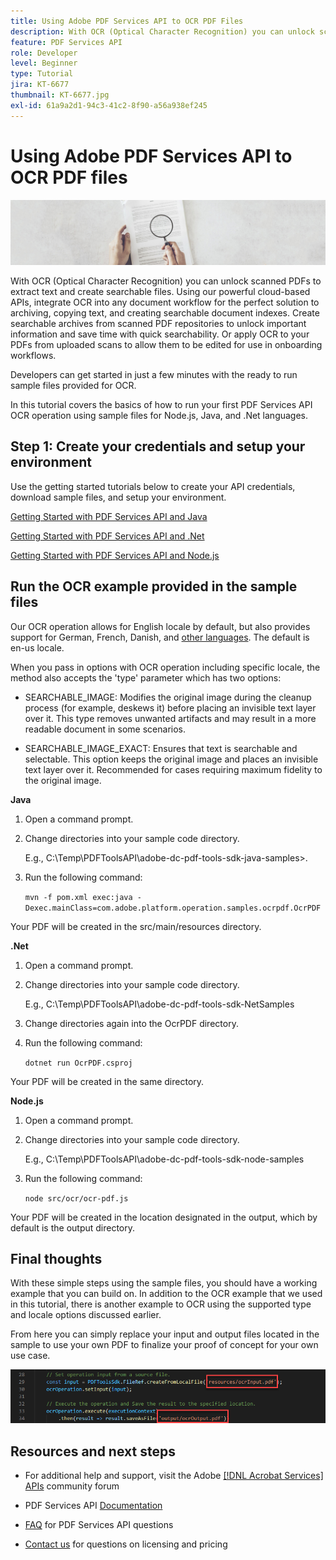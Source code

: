 ```yaml
---
title: Using Adobe PDF Services API to OCR PDF Files
description: With OCR (Optical Character Recognition) you can unlock scanned PDFs to extract text and create searchable files
feature: PDF Services API
role: Developer
level: Beginner
type: Tutorial
jira: KT-6677
thumbnail: KT-6677.jpg
exl-id: 61a9a2d1-94c3-41c2-8f90-a56a938ef245
---
```

# Using Adobe PDF Services API to OCR PDF files

![Create PDF Hero Image](assets/OCR_hero.jpg)

With OCR (Optical Character Recognition) you can unlock scanned PDFs to extract text and create searchable files. Using our powerful cloud-based APIs, integrate OCR into any document workflow for the perfect solution to archiving, copying text, and creating searchable document indexes. Create searchable archives from scanned PDF repositories to unlock important information and save time with quick searchability. Or apply OCR to your PDFs from uploaded scans to allow them to be edited for use in onboarding workflows.

Developers can get started in just a few minutes with the ready to run sample files provided for OCR. 

In this tutorial covers the basics of how to run your first PDF Services API OCR operation using sample files for Node.js, Java, and .Net languages.  

## Step 1: Create your credentials and setup your environment

Use the getting started tutorials below to create your API credentials, download sample files, and setup your environment.

[Getting Started with PDF Services API and Java](gettingstartedjava.md)

[Getting Started with PDF Services API and .Net](gettingstartednet.md)

[Getting Started with PDF Services API and Node.js](createpdffromhtml.md)

## Run the OCR example provided in the sample files

Our OCR operation allows for English locale by default, but also provides support for German, French, Danish, and [other languages](https://opensource.adobe.com/pdftools-sdk-docs/release/latest/howtos.html#ocr-with-explicit-language). The default is en-us locale.

When you pass in options with OCR operation including specific locale, the method also accepts the 'type' parameter which has two options:

* SEARCHABLE_IMAGE: Modifies the original image during the cleanup process (for example, deskews it) before placing an invisible text layer over it. This type removes unwanted artifacts and may result in a more readable document in some scenarios.

* SEARCHABLE_IMAGE_EXACT: Ensures that text is searchable and selectable. This option keeps the original image and places an invisible text layer over it. Recommended for cases requiring maximum fidelity to the original image.

**Java**

1. Open a command prompt.

1. Change directories into your sample code directory.

    E.g., C:\Temp\PDFToolsAPI\adobe-dc-pdf-tools-sdk-java-samples>.

1. Run the following command:

    `mvn -f pom.xml exec:java -Dexec.mainClass=com.adobe.platform.operation.samples.ocrpdf.OcrPDF`

Your PDF will be created in the src/main/resources directory.

**.Net**

1. Open a command prompt.

1. Change directories into your sample code directory.

    E.g., C:\Temp\PDFToolsAPI\adobe-dc-pdf-tools-sdk-NetSamples

1. Change directories again into the OcrPDF directory.

1. Run the following command:

    `dotnet run OcrPDF.csproj`

Your PDF will be created in the same directory.

**Node.js**

1. Open a command prompt.

1. Change directories into your sample code directory. 

    E.g., C:\Temp\PDFToolsAPI\adobe-dc-pdf-tools-sdk-node-samples

1. Run the following command:

    `node src/ocr/ocr-pdf.js`

Your PDF will be created in the location designated in the output, which by default is the output directory.

## Final thoughts

With these simple steps using the sample files, you should have a working example that you can build on. In addition to the OCR example that we used in this tutorial, there is another example to OCR using the supported type and locale options discussed earlier. 

From here you can simply replace your input and output files located in the sample to use your own PDF to finalize your proof of concept for your own use case.

![Proof of Concept](assets/OCR_poc.png)

## Resources and next steps

* For additional help and support, visit the Adobe [[!DNL Acrobat Services] APIs](https://community.adobe.com/t5/document-cloud-sdk/bd-p/Document-Cloud-SDK?page=1&sort=latest_replies&filter=all) community forum

* PDF Services API [Documentation](https://www.adobe.com/go/pdftoolsapi_doc)

* [FAQ](https://community.adobe.com/t5/contentarchivals/contentarchivedpage/message-uid/10726197) for PDF Services API questions

* [Contact us](https://www.adobe.com/go/pdftoolsapi_requestform) for questions on licensing and pricing
